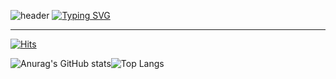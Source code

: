 

![header](https://capsule-render.vercel.app/api?type=waving&color=AE905E&text=&animation=twinkling&height=80)
[![Typing SVG](https://readme-typing-svg.demolab.com?font=Alkatra&weight=500&size=45&duration=3500&pause=3&color=AE905E&center=false&vCenter=false&multiline=true&repeat=true&width=1000&height=100&lines=Welcome+to+woogieonxon+GitHub!👋)](https://git.io/typing-svg)

<div align="left">

-------

[![Hits](https://hits.seeyoufarm.com/api/count/incr/badge.svg?url=https%3A%2F%2Fgithub.com%2Fwoogieonxon&count_bg=%23555555&title_bg=%23090909&icon=github.svg&icon_color=%23A6A3A3&title=GitHub&edge_flat=false)](https://hits.seeyoufarm.com)

![Anurag's GitHub stats](https://github-readme-stats-sand-six-91.vercel.app/api?username=woogieonxon&show_icons=true&line_height=24&theme=dracula&hide=stars&title_color=AE905E)![Top Langs](https://github-readme-stats-sand-six-91.vercel.app/api/top-langs/?username=woogieonxon&layout=compact&theme=dracula&title_color=AE905E)
